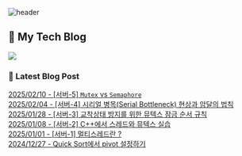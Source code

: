 
![header](https://capsule-render.vercel.app/api?type=waving&color=808080&height=300&section=header&text=Jeong%20Je&fontSize=90&fontColor=ffffff&animation=fadeIn&fontAlignY=38&descAlignY=51&descAlign=62)

## 📝 My Tech Blog
<a href="https://jeongje.vercel.app/" target='_blank'><img src="https://img.shields.io/badge/내 블로그-000000?style=flat&logo=nextdotjs&logoColor=white"></a>

### 📒 Latest Blog Post
<a href=https://jeongje.vercel.app/blog/post-42 target='_blank'>2025/02/10 - [서버-5] `Mutex` vs `Semaphore`</a><br/>
<a href=https://jeongje.vercel.app/blog/post-41 target='_blank'>2025/02/04 - [서버-4] 시리얼 병목(Serial Bottleneck) 현상과 암달의 법칙</a><br/>
<a href=https://jeongje.vercel.app/blog/post-40 target='_blank'>2025/01/28 - [서버-3] 교착상태 방지를 위한 뮤텍스 잠금 순서 규칙</a><br/>
<a href=https://jeongje.vercel.app/blog/post-39 target='_blank'>2025/01/08 - [서버-2] C++에서 스레드와 뮤텍스 실습</a><br/>
<a href=https://jeongje.vercel.app/blog/post-38 target='_blank'>2025/01/01 - [서버-1] 멀티스레드란 ?</a><br/>
<a href=https://jeongje.vercel.app/blog/post-37 target='_blank'>2024/12/27 - Quick Sort에서 pivot 설정하기</a><br/>
